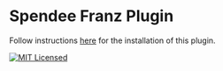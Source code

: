 # Spendee Franz Plugin

Follow instructions [here](https://github.com/meetfranz/plugins/blob/master/docs/integration.md) for the installation of this plugin.

[![MIT Licensed](https://img.shields.io/cocoapods/l/AFNetworking.svg?style=for-the-badge)](http://sloria.mit-license.org/)

